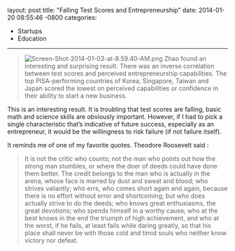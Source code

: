layout: post
title:  "Falling Test Scores and Entrepreneurship"
date:   2014-01-20 08:55:46 -0800
categories:
  - Startups
  - Education
---



 >  ![Screen-Shot-2014-01-03-at-8.59.40-AM.png](/attachments/f8cf14a9d622492c59c535e85081a765/image.png)  Zhao found an interesting and surprising result.  There was an inverse correlation between test scores and perceived entrepreneurship capabilities. The top PISA-performing countries of Korea, Singapore, Taiwan and Japan scored the lowest on perceived capabilities or confidence in their ability to start a new business. 

 > 

 This is an interesting result. It is troubling that test scores are falling, basic math and science skills are obviously important. However, if I had to pick a single characteristic that’s indicative of future success, especially as an entrepreneur, it would be the willingness to risk failure (if not failure itself). 

 It reminds me of one of my favorite quotes. Theodore Roosevelt said : 

 >  It is not the critic who counts; not the man who points out how the strong man stumbles, or where the doer of deeds could have done them better. The credit belongs to the man who is actually in the arena, whose face is marred by dust and sweat and blood; who strives valiantly; who errs, who comes short again and again, because there is no effort without error and shortcoming; but who does actually strive to do the deeds; who knows great enthusiasms, the great devotions; who spends himself in a worthy cause; who at the best knows in the end the triumph of high achievement, and who at the worst, if he fails, at least fails while daring greatly, so that his place shall never be with those cold and timid souls who neither know victory nor defeat. 

 
